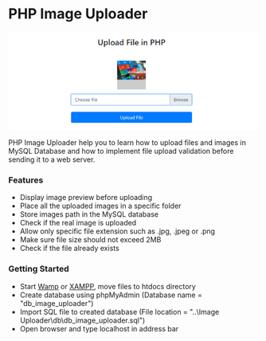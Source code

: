 # PHP Image Uploader

![24](https://github.com/buddhirangana/php-image-uploader/blob/91e3e7383639e72c81b12534f1b95787cba1c419/Capture.PNG)

PHP Image Uploader help you to learn how to upload files and images in MySQL Database and how to implement file upload validation before sending it to a web server.

### Features

* Display image preview before uploading
* Place all the uploaded images in a specific folder
* Store images path in the MySQL database
* Check if the real image is uploaded
* Allow only specific file extension such as .jpg, .jpeg or .png
* Make sure file size should not exceed 2MB
* Check if the file already exists

### Getting Started

* Start [Wamp](https://www.wampserver.com/en/) or [XAMPP](https://www.apachefriends.org/download.html), move files to htdocs directory
* Create database using phpMyAdmin (Database name = "db_image_uploader")
* Import SQL file to created database (File location = "..\Image Uploader\db\db_image_uploader.sql")
* Open browser and type localhost in address bar
